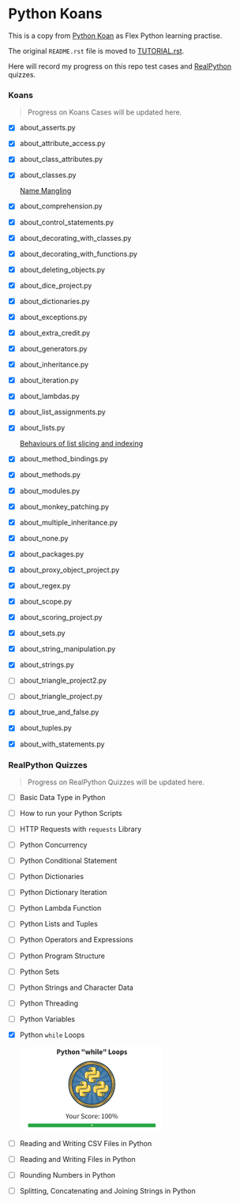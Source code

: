 # Python Koans

This is a copy from [Python Koan](https://github.com/gregmalcolm/python_koans) as Flex Python learning practise.

The original `README.rst` file is moved to [TUTORIAL.rst](./TUTORIAL.rst).

Here will record my progress on this repo test cases and [RealPython](https://realpython.com/quizzes/) quizzes.

### Koans
> Progress on Koans Cases will be updated here.
- [x] about_asserts.py
- [x] about_attribute_access.py
- [x] about_class_attributes.py
- [x] about_classes.py
  
  [Name Mangling](./koans/about_classes.py#L34)
  
- [x] about_comprehension.py
- [x] about_control_statements.py
- [x] about_decorating_with_classes.py
- [x] about_decorating_with_functions.py
- [x] about_deleting_objects.py
- [x] about_dice_project.py
- [x] about_dictionaries.py
- [x] about_exceptions.py
- [x] about_extra_credit.py
- [x] about_generators.py
- [x] about_inheritance.py
- [x] about_iteration.py
- [x] about_lambdas.py
- [x] about_list_assignments.py
- [x] about_lists.py
  
  [Behaviours of list slicing and indexing](./koans/about_lists.py#54)
  
- [x] about_method_bindings.py
- [x] about_methods.py
- [x] about_modules.py
- [x] about_monkey_patching.py
- [x] about_multiple_inheritance.py
- [x] about_none.py
- [x] about_packages.py
- [x] about_proxy_object_project.py
- [x] about_regex.py
- [x] about_scope.py
- [x] about_scoring_project.py
- [x] about_sets.py
- [x] about_string_manipulation.py
- [x] about_strings.py
- [ ] about_triangle_project2.py
- [ ] about_triangle_project.py
- [x] about_true_and_false.py
- [x] about_tuples.py
- [x] about_with_statements.py

### RealPython Quizzes
> Progress on RealPython Quizzes will be updated here.
- [ ] Basic Data Type in Python
- [ ] How to run your Python Scripts
- [ ] HTTP Requests with `requests` Library
- [ ] Python Concurrency
- [ ] Python Conditional Statement
- [ ] Python Dictionaries
- [ ] Python Dictionary Iteration
- [ ] Python Lambda Function
- [ ] Python Lists and Tuples
- [ ] Python Operators and Expressions
- [ ] Python Program Structure
- [ ] Python Sets
- [ ] Python Strings and Character Data
- [ ] Python Threading
- [ ] Python Variables
- [x] Python `while` Loops
  
  <img src="pics/python_while.png" width="60%" />
  
- [ ] Reading and Writing CSV Files in Python
- [ ] Reading and Writing Files in Python
- [ ] Rounding Numbers in Python
- [ ] Splitting, Concatenating and Joining Strings in Python
